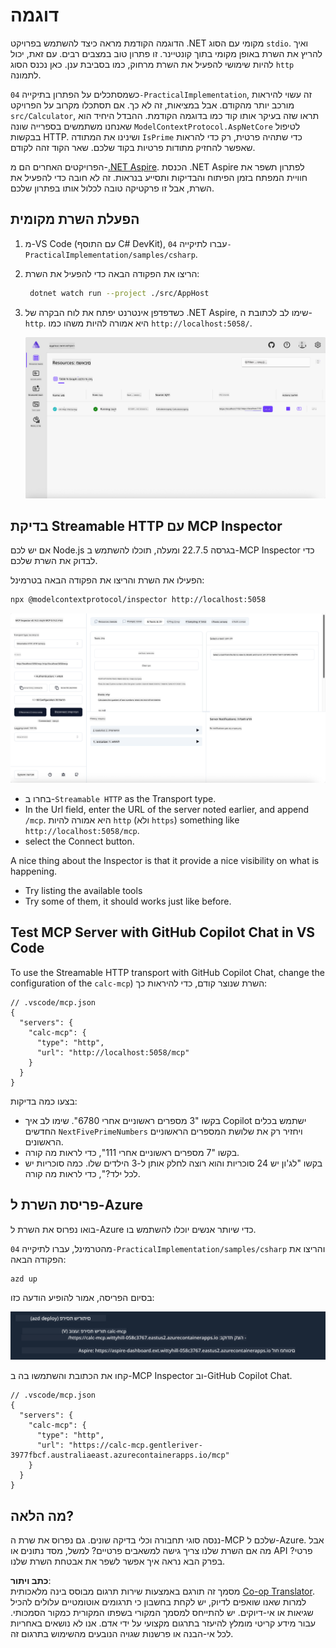 <!--
CO_OP_TRANSLATOR_METADATA:
{
  "original_hash": "0bc7bd48f55f1565f1d95ccb2c16f728",
  "translation_date": "2025-06-18T07:51:37+00:00",
  "source_file": "04-PracticalImplementation/samples/csharp/README.md",
  "language_code": "he"
}
-->
# דוגמה

הדוגמה הקודמת מראה כיצד להשתמש בפרויקט .NET מקומי עם הסוג `stdio`. ואיך להריץ את השרת באופן מקומי בתוך קונטיינר. זו פתרון טוב במצבים רבים. עם זאת, יכול להיות שימושי להפעיל את השרת מרחוק, כמו בסביבת ענן. כאן נכנס הסוג `http` לתמונה.

כשמסתכלים על הפתרון בתיקייה `04-PracticalImplementation`, זה עשוי להיראות מורכב יותר מהקודם. אבל במציאות, זה לא כך. אם תסתכלו מקרוב על הפרויקט `src/Calculator`, תראו שזה בעיקר אותו קוד כמו בדוגמה הקודמת. ההבדל היחיד הוא שאנחנו משתמשים בספרייה שונה `ModelContextProtocol.AspNetCore` לטיפול בבקשות HTTP. ושינינו את המתודה `IsPrime` כדי שתהיה פרטית, רק כדי להראות שאפשר להחזיק מתודות פרטיות בקוד שלכם. שאר הקוד זהה לקודם.

הפרויקטים האחרים הם מ-[.NET Aspire](https://learn.microsoft.com/dotnet/aspire/get-started/aspire-overview). הכנסת .NET Aspire לפתרון תשפר את חוויית המפתח בזמן הפיתוח והבדיקות ותסייע בנראות. זה לא חובה כדי להפעיל את השרת, אבל זו פרקטיקה טובה לכלול אותו בפתרון שלכם.

## הפעלת השרת מקומית

1. מ-VS Code (עם התוסף C# DevKit), עברו לתיקייה `04-PracticalImplementation/samples/csharp`.
1. הריצו את הפקודה הבאה כדי להפעיל את השרת:

   ```bash
    dotnet watch run --project ./src/AppHost
   ```

1. כשדפדפן אינטרנט יפתח את לוח הבקרה של .NET Aspire, שימו לב לכתובת ה-`http`. היא אמורה להיות משהו כמו `http://localhost:5058/`.

   ![לוח בקרה של .NET Aspire](../../../../../translated_images/dotnet-aspire-dashboard.0a7095710e9301e90df2efd867e1b675b3b9bc2ccd7feb1ebddc0751522bc37c.he.png)

## בדיקת Streamable HTTP עם MCP Inspector

אם יש לכם Node.js בגרסה 22.7.5 ומעלה, תוכלו להשתמש ב-MCP Inspector כדי לבדוק את השרת שלכם.

הפעילו את השרת והריצו את הפקודה הבאה בטרמינל:

```bash
npx @modelcontextprotocol/inspector http://localhost:5058
```

![MCP Inspector](../../../../../translated_images/mcp-inspector.c223422b9b494fb4a518a3b3911b3e708e6a5715069470f9163ee2ee8d5f1ba9.he.png)

- בחרו ב-`Streamable HTTP` as the Transport type.
- In the Url field, enter the URL of the server noted earlier, and append `/mcp`. היא אמורה להיות `http` (ולא `https`) something like `http://localhost:5058/mcp`.
- select the Connect button.

A nice thing about the Inspector is that it provide a nice visibility on what is happening.

- Try listing the available tools
- Try some of them, it should works just like before.

## Test MCP Server with GitHub Copilot Chat in VS Code

To use the Streamable HTTP transport with GitHub Copilot Chat, change the configuration of the `calc-mcp`) השרת שנוצר קודם, כדי להיראות כך:

```jsonc
// .vscode/mcp.json
{
  "servers": {
    "calc-mcp": {
      "type": "http",
      "url": "http://localhost:5058/mcp"
    }
  }
}
```

בצעו כמה בדיקות:

- בקשו "3 מספרים ראשוניים אחרי 6780". שימו לב איך Copilot ישתמש בכלים החדשים `NextFivePrimeNumbers` ויחזיר רק את שלושת המספרים הראשוניים הראשונים.
- בקשו "7 מספרים ראשוניים אחרי 111", כדי לראות מה קורה.
- בקשו "לג'ון יש 24 סוכריות והוא רוצה לחלק אותן ל-3 הילדים שלו. כמה סוכריות יש לכל ילד?", כדי לראות מה קורה.

## פריסת השרת ל-Azure

בואו נפרוס את השרת ל-Azure כדי שיותר אנשים יוכלו להשתמש בו.

מהטרמינל, עברו לתיקייה `04-PracticalImplementation/samples/csharp` והריצו את הפקודה הבאה:

```bash
azd up
```

בסיום הפריסה, אמור להופיע הודעה כזו:

![הצלחה בפריסת Azd](../../../../../translated_images/azd-deployment-success.bd42940493f1b834a5ce6251a6f88966546009b350df59d0cc4a8caabe94a4f1.he.png)

קחו את הכתובת והשתמשו בה ב-MCP Inspector וב-GitHub Copilot Chat.

```jsonc
// .vscode/mcp.json
{
  "servers": {
    "calc-mcp": {
      "type": "http",
      "url": "https://calc-mcp.gentleriver-3977fbcf.australiaeast.azurecontainerapps.io/mcp"
    }
  }
}
```

## מה הלאה?

ננסה סוגי תחבורה וכלי בדיקה שונים. גם נפרוס את שרת ה-MCP שלכם ל-Azure. אבל מה אם השרת שלנו צריך גישה למשאבים פרטיים? למשל, מסד נתונים או API פרטי? בפרק הבא נראה איך אפשר לשפר את אבטחת השרת שלנו.

**כתב ויתור**:  
מסמך זה תורגם באמצעות שירות תרגום מבוסס בינה מלאכותית [Co-op Translator](https://github.com/Azure/co-op-translator). למרות שאנו שואפים לדיוק, יש לקחת בחשבון כי תרגומים אוטומטיים עלולים להכיל שגיאות או אי-דיוקים. יש להתייחס למסמך המקורי בשפתו המקורית כמקור הסמכותי. עבור מידע קריטי מומלץ להיעזר בתרגום מקצועי על ידי אדם. אנו לא נושאים באחריות לכל אי-הבנה או פרשנות שגויה הנובעים מהשימוש בתרגום זה.